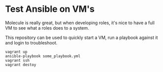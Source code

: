 # Test Ansible on VM's

Molecule is really great, but when developing roles, it's nice to have a full VM to see what a roles does to a system.

This repository can be used to quickly start a VM, run a playbook against it and login to troubleshoot.

```
vagrant up
ansible-playbook some_playbook.yml
vagrant ssh 
vagrant destoy
```
